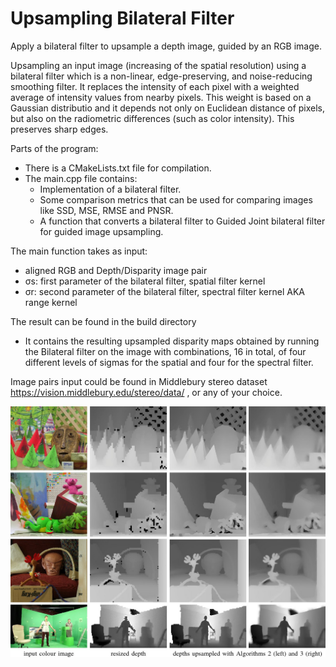 # Upsampling Bilateral Filter
Apply a bilateral filter to upsample a depth image, guided by an RGB image.

Upsampling an input image (increasing of the spatial resolution) using a bilateral filter which is a non-linear, edge-preserving, and noise-reducing smoothing filter. It replaces the intensity of each pixel with a weighted average of intensity values from nearby pixels. This weight is based on a Gaussian distributio and it depends not only on Euclidean distance of pixels, but also on the radiometric differences (such as color intensity). This preserves sharp edges.

Parts of the program:
- There is a CMakeLists.txt file for compilation.
- The main.cpp file contains:
  -  Implementation of a bilateral filter. 
  -  Some comparison metrics that can be used for comparing images like SSD, MSE, RMSE and PNSR. 
  -  A function that converts a bilateral filter to Guided Joint bilateral filter for guided image upsampling. 
 
 The main function takes as input:

-   aligned RGB and Depth/Disparity image pair 
  - σs: first parameter of the bilateral filter, spatial filter kernel 
  - σr: second  parameter of the bilateral filter, spectral filter kernel AKA range kernel

The result can be found in the build directory 
  - It contains the resulting upsampled disparity maps obtained by running the Bilateral filter on the image with combinations, 16 in total, of four different levels of sigmas for the spatial and four for the spectral filter.

Image pairs input could be found in Middlebury stereo dataset https://vision.middlebury.edu/stereo/data/ , or any of your choice.



 
![plot](https://github.com/SaraFattouh/Upsampling-Bilateral-Filter/blob/main/upsampling.jpg) 
